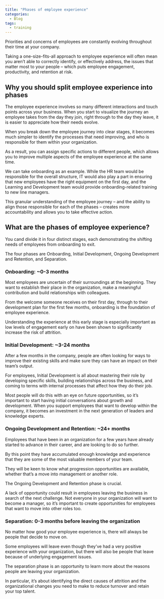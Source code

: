 ```yaml
---
title: "Phases of employee experience"
categories:
  - Blog
tags:
  - training
---
```


Priorities and concerns of employees are constantly evolving throughout their time at your company. 

Taking a one-size-fits-all approach to employee experience will often mean you aren’t able to correctly identify, or effectively address, the issues that matter most to your people – which puts employee engagement, productivity, and retention at risk.

<h2>Why you should split employee experience into phases</h2>

The employee experience involves so many different interactions and touch points across your business. When you start to visualize the journey an employee takes from the day they join, right through to the day they leave, it is easier to appreciate how their needs evolve.

When you break down the employee journey into clear stages, it becomes much simpler to identify the processes that need improving, and who is responsible for them within your organization. 

As a result, you can assign specific actions to different people, which allows you to improve multiple aspects of the employee experience at the same time.

We can take onboarding as an example. While the HR team would be responsible for the overall structure, IT would also play a part in ensuring that new employees have the right equipment on the first day, and the Learning and Development team would provide onboarding-related training to new line managers.

This granular understanding of the employee journey – and the ability to align those responsible for each of the phases – creates more accountability and allows you to take effective action.

<h2>What are the phases of employee experience?</h2>

You cand divide it in four distinct stages, each demonstrating the shifting needs of employees from onboarding to exit.

The four phases are Onboarding, Initial Development, Ongoing Development and Retention, and Separation.

<h3>Onboarding: ~0-3 months</h3>

Most employees are uncertain of their surroundings at the beginning. They want to establish their place in the organization, make a meaningful contribution and build relationships with colleagues.

From the welcome someone receives on their first day, through to their development plan for the first few months, onboarding is the foundation of employee experience.

Understanding the experience at this early stage is especially important as low levels of engagement early on have been shown to significantly increase the risk of attrition.


<h3>Initial Development: ~3-24 months</h3>

After a few months in the company, people are often looking for ways to improve their existing skills and make sure they can have an impact on their team’s output.

For employees, Initial Development is all about mastering their role by developing specific skills, building relationships across the business, and coming to terms with internal processes that affect how they do their job. 

Most people will do this with an eye on future opportunities, so it’s important to start having initial conversations about growth and development. When you support employees that want to develop within the company, it becomes an investment in the next generation of leaders and knowledge experts.

<h3>Ongoing Development and Retention: ~24+ months</h3>

Employees that have been in an organization for a few years have already started to advance in their career, and are looking to do so further. 

By this point they have accumulated enough knowledge and experience that they are some of the most valuable members of your team. 

They will be keen to know what progression opportunities are available, whether that’s a move into management or another role.

The Ongoing Development and Retention phase is crucial.

A lack of opportunity could result in employees leaving the business in search of the next challenge. Not everyone in your organization will want to become a manager, so it’s important to create opportunities for employees that want to move into other roles too.

<h3>Separation: 0-3 months before leaving the organization</h3>

No matter how good your employee experience is, there will always be people that decide to move on. 

Some employees will leave even though they’ve had a very positive experience with your organization, but there will also be people that leave because of underlying engagement issues.

The separation phase is an opportunity to learn more about the reasons people are leaving your organization. 

In particular, it’s about identifying the direct causes of attrition and the organizational changes you need to make to reduce turnover and retain your top talent.